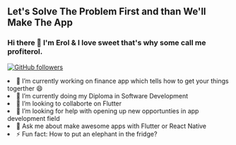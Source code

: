 
<h2>Let's Solve The Problem First and than We'll Make The App</h2>

### Hi there 👋 I'm Erol & I love sweet that's why some call me profiterol.

<a href="https://github.com/profiteroles"><img src="" alt="GitHub followers" data-canonical-src="https://img.shields.io/github/followers/profiteroles?style=social" style="max-width:100%;"></a>

<lu>
<li>🔭 I’m currently working on finance app which tells how to get your things togerther 😄</li>
<li>🌱 I’m currently doing my Diploma in Software Development</li>
<li>👯 I’m looking to collaborte on Flutter</li></li>
<li>🤔 I’m looking for help with opening up new opportunties in app development field</li>
<li>💬 Ask me about make awesome apps with Flutter or React Native</li>
<li>⚡ Fun fact: How to put an elephant in the fridge?</li>
</lu>
<!--
**profiteroles/profiteroles** is a ✨ _special_ ✨ repository because its `README.md` (this file) appears on your GitHub profile.

Here are some ideas to get you started:

- 🔭 I’m currently working on ...
- 🌱 I’m currently learning ...
- 👯 I’m looking to collaborate on ...
- 🤔 I’m looking for help with ...
- 💬 Ask me about ...
- 📫 How to reach me: ...
- 😄 Pronouns: ...
- ⚡ Fun fact: ...
-->
